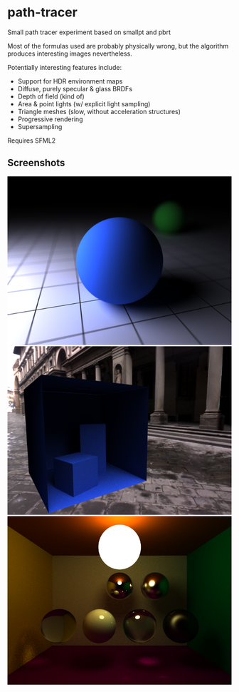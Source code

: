 # path-tracer
Small path tracer experiment based on smallpt and pbrt

Most of the formulas used are probably physically wrong, but the algorithm produces interesting images nevertheless.

Potentially interesting features include:
- Support for HDR environment maps
- Diffuse, purely specular & glass BRDFs
- Depth of field (kind of)
- Area & point lights (w/ explicit light sampling)
- Triangle meshes (slow, without acceleration structures)
- Progressive rendering
- Supersampling

Requires SFML2 

## Screenshots

![](https://github.com/ennis/path-tracer/raw/master/screenshots/diffuse2.png "Soft shadows with an area light source (approx 1000 samples per pixel)")
![](https://github.com/ennis/path-tracer/raw/master/screenshots/envmap.png "Environment maps & meshes")
![](https://github.com/ennis/path-tracer/raw/master/screenshots/early_indirect.png "Early version with different surface types")
